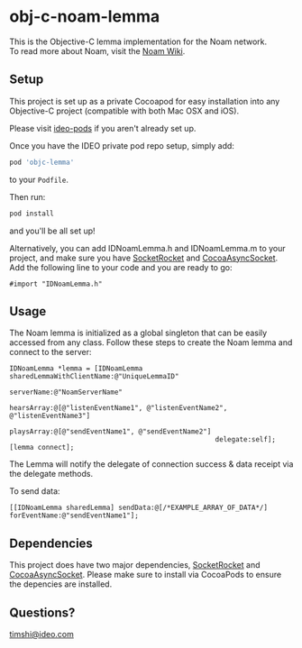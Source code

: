 # obj-c-noam-lemma

This is the Objective-C lemma implementation for the Noam network.  
To read more about Noam, visit the [Noam Wiki](https://sites.google.com/a/ideo.com/noam/).

## Setup

This project is set up as a private Cocoapod for easy installation into any Objective-C project (compatible with both Mac OSX and iOS).  

Please visit [ideo-pods](https://github.com/ideo/ideo-pods) if you aren't already set up.  

Once you have the IDEO private pod repo setup, simply add:  
```ruby
pod 'objc-lemma'
```
to your ```Podfile```.  

Then run:
```bash
pod install
```
and you'll be all set up!

Alternatively, you can add IDNoamLemma.h and IDNoamLemma.m to your project, and make sure you have [SocketRocket](https://github.com/square/SocketRocket) and [CocoaAsyncSocket](https://github.com/robbiehanson/CocoaAsyncSocket). Add the following line to your code and you are ready to go:

```objc
#import "IDNoamLemma.h"
```


## Usage

The Noam lemma is initialized as a global singleton that can be easily accessed from any class. Follow these steps to create the Noam lemma and connect to the server:
```objc
IDNoamLemma *lemma = [IDNoamLemma sharedLemmaWithClientName:@"UniqueLemmaID"
                                                 serverName:@"NoamServerName"
                                                 hearsArray:@[@"listenEventName1", @"listenEventName2", @"listenEventName3"]
                                                 playsArray:@[@"sendEventName1", @"sendEventName2"]
                                                   delegate:self];
[lemma connect];
```

The Lemma will notify the delegate of connection success & data receipt via the delegate methods.  

To send data:
```objc
[[IDNoamLemma sharedLemma] sendData:@[/*EXAMPLE_ARRAY_OF_DATA*/] forEventName:@"sendEventName1"];
```

## Dependencies
This project does have two major dependencies, [SocketRocket](https://github.com/square/SocketRocket) and [CocoaAsyncSocket](https://github.com/robbiehanson/CocoaAsyncSocket). Please make sure to install via CocoaPods to ensure the depencies are installed.  

## Questions?  
timshi@ideo.com
